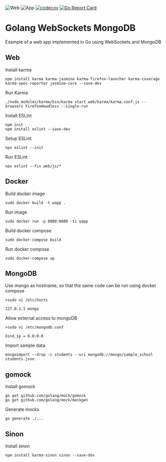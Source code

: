 ![Web](https://github.com/alvalea/wapp/workflows/Web/badge.svg)
![App](https://github.com/alvalea/wapp/workflows/App/badge.svg)
[![codecov](https://codecov.io/gh/alvalea/wapp/branch/master/graph/badge.svg)](https://codecov.io/gh/alvalea/wapp)
[![Go Report Card](https://goreportcard.com/badge/github.com/alvalea/wapp/app)](https://goreportcard.com/report/github.com/alvalea/wapp/app)

# Golang WebSockets MongoDB #

Example of a web app implemented in Go using WebSockets and MongoDB

## Web ##

Install karma
```
npm install karma karma-jasmine karma-firefox-launcher karma-coverage karma-spec-reporter jasmine-core --save-dev
```

Run Karma
```
./node_modules/karma/bin/karma start web/karma/karma.conf.js --browsers FirefoxHeadless --single-run
```

Install ESLint
```
npm init
npm install eslint --save-dev
```

Setup ESLint
```
npx eslint --init
```

Run ESLint
```
npx eslint --fix web/js/*
```

## Docker ##

Build docker image

```
sudo docker build -t wapp .
```

Run image

```
sudo docker run -p 8080:8080 -ti wapp
```

Build docker compose

```
sudo docker-compose build
```

Run docker compose

```
sudo docker-compose up
```

## MongoDB ##

Use mongo as hostname, so that the same code can be run using docker compose

```
>sudo vi /etc/hosts

127.0.1.1 mongo
```

Allow external access to mongoDB

```
>sudo vi /etc/mongodb.conf

bind_ip = 0.0.0.0
```

Import sample data

```
mongoimport --drop -c students --uri mongodb://mongo/sample_school students.json
```

## gomock ##

Install gomock

```
go get github.com/golang/mock/gomock
go get github.com/golang/mock/mockgen
```

Generate mocks

```
go generate ./...
```

## Sinon ##

Install sinon

```
npm install karma-sinon sinon --save-dev
```

